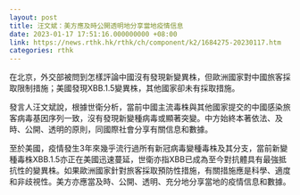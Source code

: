 ```yaml
---
layout: post
title: 汪文斌：美方應及時公開透明地分享當地疫情信息
date: 2023-01-17 17:51:16.000000000 +08:00
link: https://news.rthk.hk/rthk/ch/component/k2/1684275-20230117.htm
categories: rthk
---
```


在北京，外交部被問到怎樣評論中國沒有發現新變異株，但歐洲國家對中國旅客採取限制措施；美國發現XBB.1.5變異株，其他國家卻未有採取措施。

發言人汪文斌說，根據世衛分析，當前中國主流毒株與其他國家提交的中國感染旅客病毒基因序列一致，沒有發現新變種病毒或顯著突變。中方始終本著依法、及時、公開、透明的原則，同國際社會分享有關信息和數據。

至於美國，疫情發生3年來幾乎流行過所有新冠病毒變種毒株及其分支，當前新變種毒株XBB.1.5亦正在美國迅速蔓延，世衛亦指XBB已成為至今對抗體具有最強抵抗性的變異株。如果歐洲國家針對旅客採取預防性措施，有關措施應是科學、適度和非歧視性。美方亦應當及時、公開、透明、充分地分享當地的疫情信息和數據。

